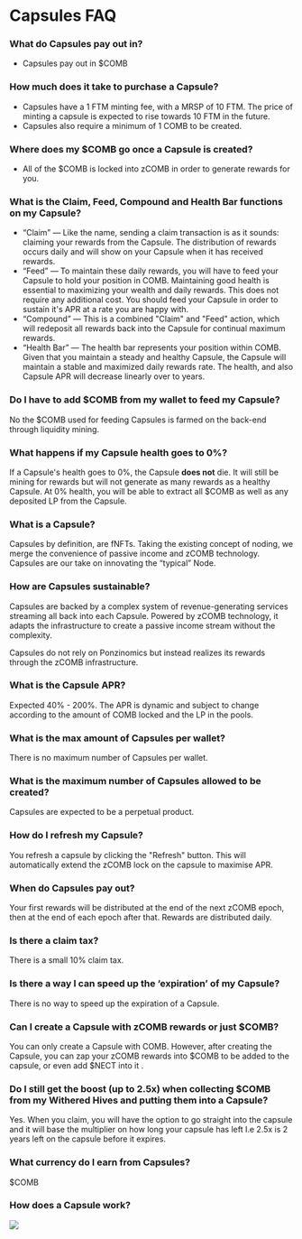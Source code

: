 # Capsules FAQ

### What do Capsules pay out in?

* Capsules pay out in $COMB

### How much does it take to purchase a Capsule?

* Capsules have a 1 FTM minting fee, with a MRSP of 10 FTM. The price of minting a capsule is expected to rise towards 10 FTM in the future.
* Capsules also require a minimum of 1 COMB to be created.

### Where does my $COMB go once a Capsule is created?

* All of the $COMB is locked into zCOMB in order to generate rewards for you.

### What is the Claim, Feed, Compound and Health Bar functions on my Capsule?

* “Claim” — Like the name, sending a claim transaction is as it sounds: claiming your rewards from the Capsule. The distribution of rewards occurs daily and will show on your Capsule when it has received rewards.
* “Feed” — To maintain these daily rewards, you will have to feed your Capsule to hold your position in COMB. Maintaining good health is essential to maximizing your wealth and daily rewards. This does not require any additional cost. You should feed your Capsule in order to sustain it's APR at a rate you are happy with.&#x20;
* “Compound” — This is a combined "Claim" and "Feed" action, which will redeposit all rewards back into the Capsule for continual maximum rewards.
* “Health Bar” — The health bar represents your position within COMB. Given that you maintain a steady and healthy Capsule, the Capsule will maintain a stable and maximized daily rewards rate. The health, and also Capsule APR will decrease linearly over to years.

### Do I have to add $COMB from my wallet to feed my Capsule?

No the $COMB used for feeding Capsules is farmed on the back-end through liquidity mining.

### What happens if my Capsule health goes to 0%?

If a Capsule's health goes to 0%, the Capsule **does not** die. It will still be mining for rewards but will not generate as many rewards as a healthy Capsule. At 0% health, you will be able to extract all $COMB as well as any deposited LP from the Capsule.

### What is a Capsule?

Capsules by definition, are fNFTs. Taking the existing concept of noding, we merge the convenience of passive income and zCOMB technology. Capsules are our take on innovating the “typical” Node.

### How are Capsules sustainable?

Capsules are backed by a complex system of revenue-generating services streaming all back into each Capsule. Powered by zCOMB technology, it adapts the infrastructure to create a passive income stream without the complexity.&#x20;

Capsules do not rely on Ponzinomics but instead realizes its rewards through the zCOMB infrastructure.

### What is the Capsule APR?

Expected 40% - 200%. The APR is dynamic and subject to change according to the amount of COMB locked and the LP in the pools.

### What is the max amount of Capsules per wallet?

There is no maximum number of Capsules per wallet.

### What is the maximum number of Capsules allowed to be created?

Capsules are expected to be a perpetual product.

### How do I refresh my Capsule?

You refresh a capsule by clicking the "Refresh" button. This will automatically extend the zCOMB lock on the capsule to maximise APR.

### When do Capsules pay out?

Your first rewards will be distributed at the end of the next zCOMB epoch, then at the end of each epoch after that. Rewards are distributed daily.

### Is there a claim tax?

There is a small 10% claim tax.

### **Is there a way I can speed up the ‘expiration’ of my Capsule?**

There is no way to speed up the expiration of a Capsule.

### **Can I create a Capsule with zCOMB rewards or just $COMB?**

You can only create a Capsule with COMB. However, after creating the Capsule, you can zap your zCOMB rewards into $COMB to be added to the capsule, or even add $NECT into it .

### **Do I still get the boost (up to 2.5x) when collecting $COMB from my Withered Hives and putting them into a Capsule?**

Yes. When you claim, you will have the option to go straight into the capsule and it will base the multiplier on how long your capsule has left I.e 2.5x is 2 years left on the capsule before it expires.

### **What currency do I earn from Capsules?**

$COMB

### **How does a Capsule work?**

![](../../.gitbook/assets/Capsules\_Infographic\_with\_x10.png)
